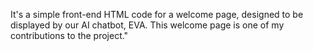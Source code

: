 It's a simple front-end HTML code for a welcome page, designed to be displayed by our AI chatbot, EVA. This welcome page is one of my contributions to the project."

